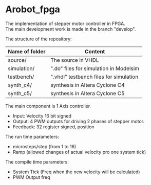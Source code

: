 # Arobot_fpga

The implementation of stepper motor controller in FPGA.  
The main development work is made in the branch "develop".

The structure of the repository:

  Name of folder | Content   
| ---- | ---- |  
| source/ | The source in VHDL |
| simulation/ | ".do" files for simulation in Modelsim |
| testbench/ | ".vhdl" testbench files for simulation |
| synth_c4/  | synthesis in Altera Cyclone C4 |
| synth_c5/  | synthesis in Altera Cyclone C5 |

The main component is 1 Axis controller.  
  *  Input: Velocity 16 bit signed
  *  Output: 4 PWM outputs for driving 2 phases of stepper motor.
  *  Feedback: 32 register signed, position

The run time parameters:  
  *  microsteps/step (from 1 to 16)
  *  Ramp  (allowed changes of actual velocity pro one system tick)

The compile time parameters:  
  *  System Tick (Freq when the new velocity will be calculated)
  *  PWM Output freq
